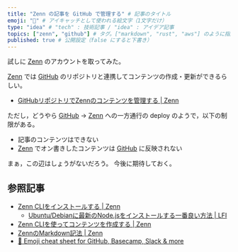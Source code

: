 ```yaml
---
title: "Zenn の記事を GitHub で管理する" # 記事のタイトル
emoji: "💮" # アイキャッチとして使われる絵文字（1文字だけ）
type: "idea" # "tech" : 技術記事 / "idea" : アイデア記事
topics: ["zenn", "github"] # タグ。["markdown", "rust", "aws"] のように指定する
published: true # 公開設定（false にすると下書き）
---
```


試しに [Zenn] のアカウントを取ってみた。

[Zenn] では [GitHub] のリポジトリと連携してコンテンツの作成・更新ができるらしい。

- [GitHubリポジトリでZennのコンテンツを管理する | Zenn](https://zenn.dev/zenn/articles/connect-to-github)

ただし，どうやら [GitHub] → [Zenn] への一方通行の deploy のようで，以下の制限がある。

- 記事のコンテンツはできない
- [Zenn] でオン書きしたコンテンツは [GitHub] に反映されない

まぁ，この辺はしょうがないだろう。
今後に期待しておく。

## 参照記事

- [Zenn CLIをインストールする | Zenn](https://zenn.dev/zenn/articles/install-zenn-cli)
    - [Ubuntu/Debianに最新のNode.jsをインストールする一番良い方法 | LFI](https://linuxfan.info/install_nodejs_on_ubuntu_debian)
- [Zenn CLIを使ってコンテンツを作成する | Zenn](https://zenn.dev/zenn/articles/zenn-cli-guide)
- [ZennのMarkdown記法 | Zenn](https://zenn.dev/zenn/articles/markdown-guide)
- [🎁 Emoji cheat sheet for GitHub, Basecamp, Slack & more](https://www.webfx.com/tools/emoji-cheat-sheet/)

[Zenn]: https://zenn.dev/ "Zenn｜プログラマーのための情報共有コミュニティ"
[GitHub]: https://github.com/
<!-- eof -->
